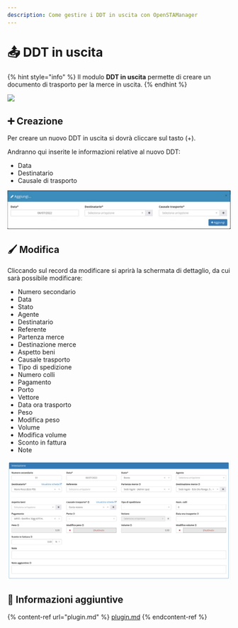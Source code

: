 ```yaml
---
description: Come gestire i DDT in uscita con OpenSTAManager
---
```


# 📤 DDT in uscita

{% hint style="info" %}
Il modulo **DDT in uscita** permette di creare un documento di trasporto per la merce in uscita.
{% endhint %}

![](https://firebasestorage.googleapis.com/v0/b/gitbook-x-prod.appspot.com/o/spaces%2F-LZJeLg23eVDvrCv74U7-887967055%2Fuploads%2FPR8kBVxLgSmrfSjVdM2k%2Ffile.png?alt=media)

## ➕ Creazione

Per creare un nuovo DDT in uscita si dovrà cliccare sul tasto (+).

Andranno qui inserite le informazioni relative al nuovo DDT:

* Data
* Destinatario
* Causale di trasporto

![](<../../../../.gitbook/assets/image (222).png>)

## 🖌️ Modifica

Cliccando sul record da modificare si aprirà la schermata di dettaglio, da cui sarà possibile modificare:

* Numero secondario
* Data
* Stato
* Agente
* Destinatario
* Referente
* Partenza merce
* Destinazione merce
* Aspetto beni
* Causale trasporto
* Tipo di spedizione
* Numero colli
* Pagamento
* Porto
* Vettore
* Data ora trasporto
* Peso
* Modifica peso
* Volume
* Modifica volume
* Sconto in fattura
* Note

![](<../../../../.gitbook/assets/image (220).png>)

## 🔽 Informazioni aggiuntive

{% content-ref url="plugin.md" %}
[plugin.md](plugin.md)
{% endcontent-ref %}
